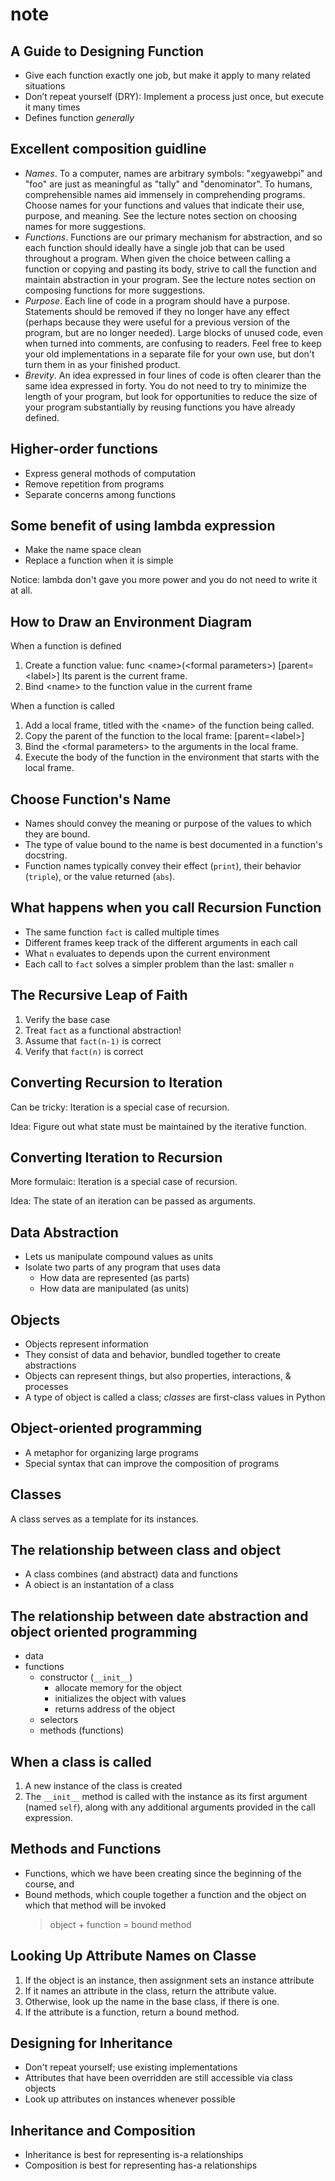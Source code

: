 # note

## A Guide to Designing Function

- Give each function exactly one job, but make it apply to many related situations
- Don’t repeat yourself (DRY): Implement a process just once, but execute it many times
- Defines function *generally*

## Excellent composition guidline

- *Names*. To a computer, names are arbitrary symbols: "xegyawebpi" and "foo" are just as meaningful as "tally" and "denominator". To humans, comprehensible names aid immensely in comprehending programs. Choose names for your functions and values that indicate their use, purpose, and meaning. See the lecture notes section on choosing names for more suggestions.
- *Functions*. Functions are our primary mechanism for abstraction, and so each function should ideally have a single job that can be used throughout a program. When given the choice between calling a function or copying and pasting its body, strive to call the function and maintain abstraction in your program. See the lecture notes section on composing functions for more suggestions.
- *Purpose*. Each line of code in a program should have a purpose. Statements should be removed if they no longer have any effect (perhaps because they were useful for a previous version of the program, but are no longer needed). Large blocks of unused code, even when turned into comments, are confusing to readers. Feel free to keep your old implementations in a separate file for your own use, but don't turn them in as your finished product.
- *Brevity*. An idea expressed in four lines of code is often clearer than the same idea expressed in forty. You do not need to try to minimize the length of your program, but look for opportunities to reduce the size of your program substantially by reusing functions you have already defined.

## Higher-order functions

- Express general mothods of computation
- Remove repetition from programs
- Separate concerns among functions

## Some benefit of using lambda expression

- Make the name space clean
- Replace a function when it is simple

Notice: lambda don't gave you more power and you do not need to write it at all.

## How to Draw an Environment Diagram

When a function is defined

1. Create a function value: func \<name\>(\<formal parameters\>) [parent=\<label\>]
   Its parent is the current frame.
2. Bind \<name\> to the function value in the current frame

When a function is called

1. Add a local frame, titled with the \<name\> of the function being called.
2. Copy the parent of the function to the local frame: [parent=\<label\>]
3. Bind the \<formal parameters\> to the arguments in the local frame.
4. Execute the body of the function in the environment that starts with the local frame.

## Choose Function's Name

- Names should convey the meaning or purpose of the values to which they are bound.
- The type of value bound to the name is best documented in a function's docstring.
- Function names typically convey their effect (`print`), their behavior (`triple`), or the value returned (`abs`).

## What happens when you call Recursion Function

- The same function `fact` is called multiple times
- Different frames keep track of the different arguments in each call
- What `n` evaluates to depends upon the current environment
- Each call to `fact` solves a simpler problem than the last: smaller `n`

## The Recursive Leap of Faith

1. Verify the base case
2. Treat `fact` as a functional abstraction!
3. Assume that `fact(n-1)` is correct
4. Verify that `fact(n)` is correct

## Converting Recursion to Iteration

Can be tricky: Iteration is a special case of recursion.

Idea: Figure out what state must be maintained by the iterative function.

## Converting Iteration to Recursion

More formulaic: Iteration is a special case of recursion.

Idea: The state of an iteration can be passed as arguments.

## Data Abstraction

- Lets us manipulate compound values as units
- Isolate two parts of any program that uses data
    - How data are represented (as parts)
    - How data are manipulated (as units)

## Objects

- Objects represent information
- They consist of data and behavior, bundled together to create abstractions
- Objects can represent things, but also properties, interactions, & processes
- A type of object is called a class; *classes* are first-class values in Python

## Object-oriented programming

- A metaphor for organizing large programs
- Special syntax that can improve the composition of programs

## Classes

A class serves as a template for its instances.

## The relationship between class and object

- A class combines (and abstract) data and functions
- A obiect is an instantation of a class

## The relationship between date abstraction and object oriented programming

- data
- functions
    - constructor (`__init__`)
        - allocate memory for the object
        - initializes the object with values
        - returns address of the object
    - selectors
    - methods (functions)

## When a class is called

1. A new instance of the class is created
2. The `__init__` method is called with the instance as its first argument (named `self`), along with any additional arguments provided in the call expression.

## Methods and Functions

- Functions, which we have been creating since the beginning of the course, and
- Bound methods, which couple together a function and the object on which that method will be invoked
    > object + function = bound method

## Looking Up Attribute Names on Classe

1. If the object is an instance, then assignment sets an instance attribute
2. If it names an attribute in the class, return the attribute value.
3. Otherwise, look up the name in the base class, if there is one.
4. If the attribute is a function, return a bound method.

## Designing for Inheritance

- Don't repeat yourself; use existing implementations
- Attributes that have been overridden are still accessible via class objects
- Look up attributes on instances whenever possible

## Inheritance and Composition

- Inheritance is best for representing is-a relationships
- Composition is best for representing has-a relationships
